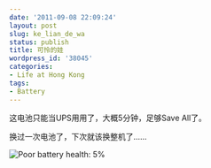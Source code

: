 ```yaml
---
date: '2011-09-08 22:09:24'
layout: post
slug: ke_lian_de_wa
status: publish
title: 可怜的娃
wordpress_id: '38045'
categories:
- Life at Hong Kong
tags:
- Battery
---
```


这电池只能当UPS用用了，大概5分钟，足够Save All了。




换过一次电池了，下次就该换整机了……




![Poor battery health: 5%](http://qingpei.me/wordpress/wp-content/uploads/2011/09/poorbattery.png)




 
